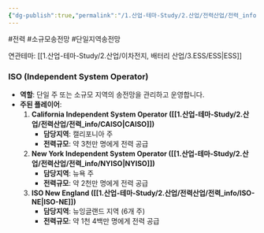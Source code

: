 ```yaml
---
{"dg-publish":true,"permalink":"/1.산업-테마-Study/2.산업/전력산업/전력_info/ISO/","created":"2024-11-20T21:02:29.229+09:00","updated":"2025-06-03T20:07:21.866+09:00"}
---
```


#전력 #소규모송전망 #단일지역송전망 


연관테마: [[1.산업-테마-Study/2.산업/이차전지, 배터리 산업/3.ESS/ESS\|ESS]]

### ISO (Independent System Operator)

- **역할**: 단일 주 또는 소규모 지역의 송전망을 관리하고 운영합니다.
- **주된 플레이어**:
    1. **California Independent System Operator ([[1.산업-테마-Study/2.산업/전력산업/전력_info/CAISO\|CAISO]])**
        - **담당지역**: 캘리포니아 주
        - **전력규모**: 약 3천만 명에게 전력 공급
    2. **New York Independent System Operator ([[1.산업-테마-Study/2.산업/전력산업/전력_info/NYISO\|NYISO]])**
        - **담당지역**: 뉴욕 주
        - **전력규모**: 약 2천만 명에게 전력 공급
    3. **ISO New England ([[1.산업-테마-Study/2.산업/전력산업/전력_info/ISO-NE\|ISO-NE]])**
        - **담당지역**: 뉴잉글랜드 지역 (6개 주)
        - **전력규모**: 약 1천 4백만 명에게 전력 공급